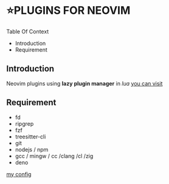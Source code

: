 # :star:PLUGINS FOR NEOVIM

Table Of Context

- Introduction
- Requirement

## Introduction

Neovim plugins using **lazy plugin manager** in *lua* [you can visit](<https://github.com/folke/lazy.nvim>)

## Requirement

- fd
- ripgrep
- fzf
- treesitter-cli
- git
- nodejs / npm
- gcc / mingw / cc /clang /cl /zig
- deno

[my config](init.lua)
